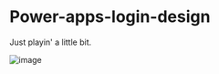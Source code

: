 # Power-apps-login-design
Just playin' a little bit.

![image](https://github.com/toldi-richard/Power-apps-login-design/assets/77957099/737bdb21-2f46-4488-b996-f91a66983ec2)
